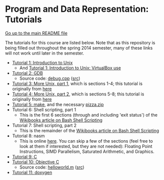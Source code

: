 Program and Data Representation: Tutorials
==========================================

[Go up to the main README file](../README.html)

The tutorials for this course are listed below. Note that as this repository is being filled out throughout the spring 2014 semester, many of these links will not work until later in the semester.

- [Tutorial 1: Introduction to Unix](01-intro-unix/index.html)
  - And [Tutorial 1: Introduction to Unix: VirtualBox use](01-intro-unix/virtual-box.html)
- [Tutorial 2: GDB](02-gdb/index.html)
  - Source code: [debug.cpp](02-gdb/debug.cpp.html) ([src](02-gdb/debug.cpp))
- [Tutorial 3: More Unix, part 1](03-04-more-unix/index.html), which is sections 1-4; this tutorial is originally from [here](http://www.ee.surrey.ac.uk/Teaching/Unix/)
- [Tutorial 4: More Unix, part 2](03-04-more-unix/index.html), which is sections 5-8; this tutorial is originally from [here](http://www.ee.surrey.ac.uk/Teaching/Unix/)
- [Tutorial 5: make](05-make/index.html), and the necessary [pizza.zip](05-make/pizza.zip)
- Tutorial 6: Shell scripting, part 1
  - This is the first 6 sections (through and including 'exit status') of the [Wikibooks article on Bash Shell Scripting](http://en.wikibooks.org/wiki/Bash_Shell_Scripting)
- Tutorial 7: Shell scripting, part 2
  - This is the remainder of the [Wikibooks article on Bash Shell Scripting](http://en.wikibooks.org/wiki/Bash_Shell_Scripting)
- Tutorial 8: nasm
  - This is online [here](http://cs.lmu.edu/~ray/notes/nasmexamples/).  You can skip a few of the sections (feel free to look at them if interested, but they are not needed): Floating Point Instructions, SIMD Parallelism, Saturated Arithmetic, and Graphics.
- [Tutorial 9: C](09-c/index.html)
- [Tutorial 10: Objective C](10-objc/index.html)
  - Source code: [helloworld.m](10-objc/helloworld.m.html) ([src](10-objc/helloworld.m))
- [Tutorial 11: doxygen](11-doxygen/index.html)
